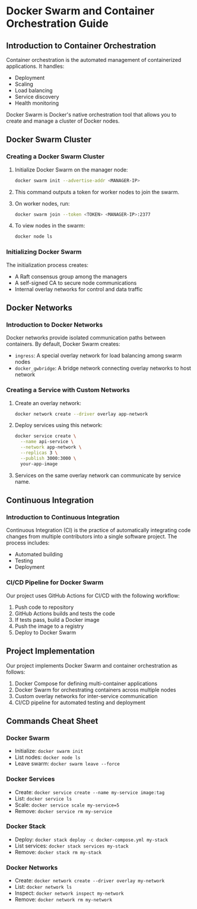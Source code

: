 # Docker Swarm and Container Orchestration Guide

## Introduction to Container Orchestration

Container orchestration is the automated management of containerized applications. It handles:
- Deployment
- Scaling
- Load balancing
- Service discovery
- Health monitoring

Docker Swarm is Docker's native orchestration tool that allows you to create and manage a cluster of Docker nodes.

## Docker Swarm Cluster

### Creating a Docker Swarm Cluster

1. Initialize Docker Swarm on the manager node:
   ```bash
   docker swarm init --advertise-addr <MANAGER-IP>
   ```

2. This command outputs a token for worker nodes to join the swarm.

3. On worker nodes, run:
   ```bash
   docker swarm join --token <TOKEN> <MANAGER-IP>:2377
   ```

4. To view nodes in the swarm:
   ```bash
   docker node ls
   ```

### Initializing Docker Swarm

The initialization process creates:
- A Raft consensus group among the managers
- A self-signed CA to secure node communications
- Internal overlay networks for control and data traffic

## Docker Networks

### Introduction to Docker Networks

Docker networks provide isolated communication paths between containers. By default, Docker Swarm creates:
- `ingress`: A special overlay network for load balancing among swarm nodes
- `docker_gwbridge`: A bridge network connecting overlay networks to host network

### Creating a Service with Custom Networks

1. Create an overlay network:
   ```bash
   docker network create --driver overlay app-network
   ```

2. Deploy services using this network:
   ```bash
   docker service create \
     --name api-service \
     --network app-network \
     --replicas 3 \
     --publish 3000:3000 \
     your-app-image
   ```

3. Services on the same overlay network can communicate by service name.

## Continuous Integration

### Introduction to Continuous Integration

Continuous Integration (CI) is the practice of automatically integrating code changes from multiple contributors into a single software project. The process includes:
- Automated building
- Testing
- Deployment

### CI/CD Pipeline for Docker Swarm

Our project uses GitHub Actions for CI/CD with the following workflow:
1. Push code to repository
2. GitHub Actions builds and tests the code
3. If tests pass, build a Docker image
4. Push the image to a registry
5. Deploy to Docker Swarm

## Project Implementation

Our project implements Docker Swarm and container orchestration as follows:

1. Docker Compose for defining multi-container applications
2. Docker Swarm for orchestrating containers across multiple nodes
3. Custom overlay networks for inter-service communication
4. CI/CD pipeline for automated testing and deployment

## Commands Cheat Sheet

### Docker Swarm
- Initialize: `docker swarm init`
- List nodes: `docker node ls`
- Leave swarm: `docker swarm leave --force`

### Docker Services
- Create: `docker service create --name my-service image:tag`
- List: `docker service ls`
- Scale: `docker service scale my-service=5`
- Remove: `docker service rm my-service`

### Docker Stack
- Deploy: `docker stack deploy -c docker-compose.yml my-stack`
- List services: `docker stack services my-stack`
- Remove: `docker stack rm my-stack`

### Docker Networks
- Create: `docker network create --driver overlay my-network`
- List: `docker network ls`
- Inspect: `docker network inspect my-network`
- Remove: `docker network rm my-network` 